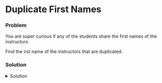 # Duplicate First Names

### Problem
You are super curious if any of the students share the first names of the instructors.

Find the irst name of the instructors that are duplicated.

### Solution
<details>
  <summary>Solution</summary>

  ```SQL
SELECT Instructor.FirstName FROM Students
INNER JOIN Instructor on Students.FirstName = Instructor.FirstName
  ```
  
</details>